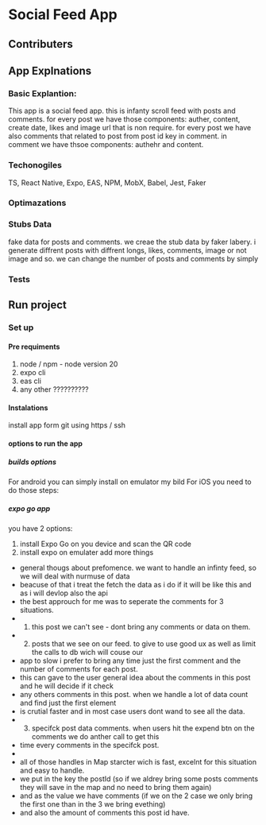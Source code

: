 # Social Feed App


## Contributers

## App Explnations
### Basic Explantion:
This app is a social feed app. this is infanty scroll feed with posts and comments.
for every post we have those components: auther, content, create date, likes and image url that is non require. for every post we have also comments that related to post from post id key in comment. in comment we have thsoe components: authehr and content.

### Techonogiles
TS, React Native, Expo, EAS, NPM, MobX, Babel, Jest, Faker
### Optimazations
### Stubs Data
fake data for posts and comments. we creae the stub data by faker labery. i generate diffrent posts with diffrent longs, likes, comments, image or not image and so. we can change the number of posts and comments by simply 
### Tests

## Run project

### Set up

#### Pre requiments


1. node / npm - node version 20 <!-- put here code to use & install node 20 -->
2. expo cli <!-- put here code to install -->
4. eas cli 
3. any other ??????????

#### Instalations

install app form git
using https / ssh

#### options to run the app

##### builds options
For android you can simply install on emulator my bild 
For iOS you need to do those steps: 


##### expo go app
you have 2 options:
1. install Expo Go on you device and scan the QR code
2. install expo on emulater add more things



 * general thougs about prefomence. we want to handle an infinty feed, so we will deal with nurmuse of data
 * beacuse of that i treat the fetch the data as i do if it will be like this and as i will devlop also the api
 * the best approuch for me was to seperate the comments for 3 situations. 
 * 1. this post we can't see - dont bring any comments or data on them.
 * 2. posts that we see on our feed. to give to use good ux as well as limit the calls to db wich will couse our 
 * app to slow i prefer to bring any time just the first comment and the number of comments for each post. 
 * this can gave to the user general idea about the comments in this post and he will decide if it check 
 * any others comments in this post. when we handle a lot of data count and find just the first element 
 * is crutial faster and in most case users dont wand to see all the data. 
 * 3. specifck post data comments. when users hit the expend btn on the comments we do anther call to get this 
 * time every comments in the specifck post.
 * 
 * all of those handles in Map starcter wich is fast, excelnt for this situation and easy to handle.
 * we put in the key the postId (so if we aldrey bring some posts comments they will save in the map and no need to bring them again)
 * and as the value we have comments (if we on the 2 case we only bring the first one than in the 3 we bring evething)
 * and also the amount of comments this post id have.